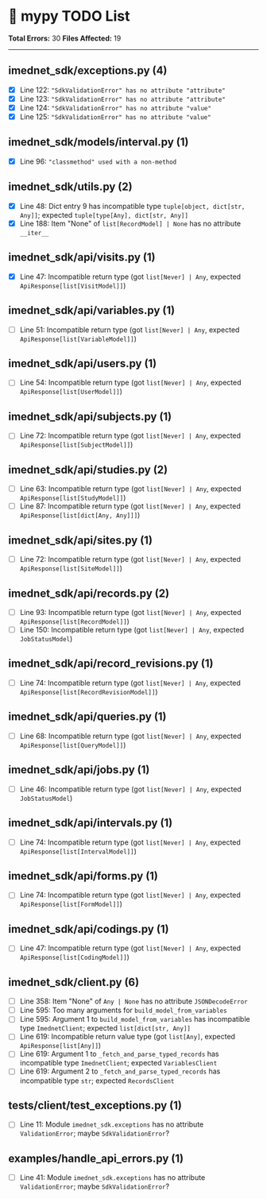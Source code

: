 # **📝 mypy TODO List**

**Total Errors:** 30
**Files Affected:** 19

---

## imednet_sdk/exceptions.py (4)

- [x] Line 122: `"SdkValidationError" has no attribute "attribute"`
- [x] Line 123: `"SdkValidationError" has no attribute "attribute"`
- [x] Line 124: `"SdkValidationError" has no attribute "value"`
- [x] Line 125: `"SdkValidationError" has no attribute "value"`

## imednet_sdk/models/interval.py (1)

- [x] Line 96: `"classmethod" used with a non-method`

## imednet_sdk/utils.py (2)

- [x] Line 48: Dict entry 9 has incompatible type `tuple[object, dict[str, Any]]`; expected `tuple[type[Any], dict[str, Any]]`
- [x] Line 188: Item "None" of `list[RecordModel] | None` has no attribute `__iter__`

## imednet_sdk/api/visits.py (1)

- [x] Line 47: Incompatible return type (got `list[Never] | Any`, expected `ApiResponse[list[VisitModel]]`)

## imednet_sdk/api/variables.py (1)

- [ ] Line 51: Incompatible return type (got `list[Never] | Any`, expected `ApiResponse[list[VariableModel]]`)

## imednet_sdk/api/users.py (1)

- [ ] Line 54: Incompatible return type (got `list[Never] | Any`, expected `ApiResponse[list[UserModel]]`)

## imednet_sdk/api/subjects.py (1)

- [ ] Line 72: Incompatible return type (got `list[Never] | Any`, expected `ApiResponse[list[SubjectModel]]`)

## imednet_sdk/api/studies.py (2)

- [ ] Line 63: Incompatible return type (got `list[Never] | Any`, expected `ApiResponse[list[StudyModel]]`)
- [ ] Line 87: Incompatible return type (got `list[Never] | Any`, expected `ApiResponse[list[dict[Any, Any]]]`)

## imednet_sdk/api/sites.py (1)

- [ ] Line 72: Incompatible return type (got `list[Never] | Any`, expected `ApiResponse[list[SiteModel]]`)

## imednet_sdk/api/records.py (2)

- [ ] Line 93: Incompatible return type (got `list[Never] | Any`, expected `ApiResponse[list[RecordModel]]`)
- [ ] Line 150: Incompatible return type (got `list[Never] | Any`, expected `JobStatusModel`)

## imednet_sdk/api/record_revisions.py (1)

- [ ] Line 74: Incompatible return type (got `list[Never] | Any`, expected `ApiResponse[list[RecordRevisionModel]]`)

## imednet_sdk/api/queries.py (1)

- [ ] Line 68: Incompatible return type (got `list[Never] | Any`, expected `ApiResponse[list[QueryModel]]`)

## imednet_sdk/api/jobs.py (1)

- [ ] Line 46: Incompatible return type (got `list[Never] | Any`, expected `JobStatusModel`)

## imednet_sdk/api/intervals.py (1)

- [ ] Line 74: Incompatible return type (got `list[Never] | Any`, expected `ApiResponse[list[IntervalModel]]`)

## imednet_sdk/api/forms.py (1)

- [ ] Line 74: Incompatible return type (got `list[Never] | Any`, expected `ApiResponse[list[FormModel]]`)

## imednet_sdk/api/codings.py (1)

- [ ] Line 47: Incompatible return type (got `list[Never] | Any`, expected `ApiResponse[list[CodingModel]]`)

## imednet_sdk/client.py (6)

- [ ] Line 358: Item "None" of `Any | None` has no attribute `JSONDecodeError`
- [ ] Line 595: Too many arguments for `build_model_from_variables`
- [ ] Line 595: Argument 1 to `build_model_from_variables` has incompatible type `ImednetClient`; expected `list[dict[str, Any]]`
- [ ] Line 619: Incompatible return value type (got `list[Any]`, expected `ApiResponse[list[Any]]`)
- [ ] Line 619: Argument 1 to `_fetch_and_parse_typed_records` has incompatible type `ImednetClient`; expected `VariablesClient`
- [ ] Line 619: Argument 2 to `_fetch_and_parse_typed_records` has incompatible type `str`; expected `RecordsClient`

## tests/client/test_exceptions.py (1)

- [ ] Line 11: Module `imednet_sdk.exceptions` has no attribute `ValidationError`; maybe `SdkValidationError`?

## examples/handle_api_errors.py (1)

- [ ] Line 41: Module `imednet_sdk.exceptions` has no attribute `ValidationError`; maybe `SdkValidationError`?
